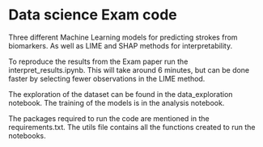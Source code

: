 # Data science Exam code

Three different Machine Learning models for predicting strokes from biomarkers. As well as LIME and SHAP methods for interpretability. 

To reproduce the results from the Exam paper run the interpret_results.ipynb. This will take around 6 minutes, but can be done faster by selecting fewer observations in the LIME method. 

The exploration of the dataset can be found in the data_exploration notebook. 
The training of the models is in the analysis notebook.  

The packages required to run the code are mentioned in the requirements.txt. 
The utils file contains all the functions created to run the notebooks. 



